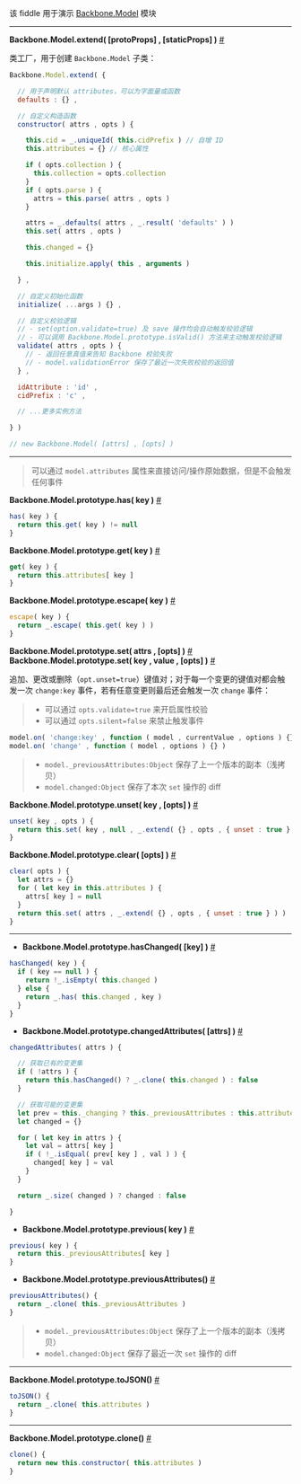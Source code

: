 该 fiddle 用于演示 [Backbone.Model](http://backbonejs.org/#Model) 模块

---

__Backbone.Model.extend( [protoProps] , [staticProps] )__ [#](http://backbonejs.org/#Model-extend)

类工厂，用于创建 `Backbone.Model` 子类：

```js
Backbone.Model.extend( {

  // 用于声明默认 attributes，可以为字面量或函数
  defaults : {} ,

  // 自定义构造函数
  constructor( attrs , opts ) {

    this.cid = _.uniqueId( this.cidPrefix ) // 自增 ID
    this.attributes = {} // 核心属性

    if ( opts.collection ) {
      this.collection = opts.collection
    }
    if ( opts.parse ) {
      attrs = this.parse( attrs , opts )
    }

    attrs = _.defaults( attrs , _.result( 'defaults' ) )
    this.set( attrs , opts )

    this.changed = {}

    this.initialize.apply( this , arguments )

  } ,

  // 自定义初始化函数
  initialize( ...args ) {} ,

  // 自定义校验逻辑
  // - set(option.validate=true) 及 save 操作均会自动触发校验逻辑
  // - 可以调用 Backbone.Model.prototype.isValid() 方法来主动触发校验逻辑
  validate( attrs , opts ) {
    // - 返回任意真值来告知 Backbone 校验失败
    // - model.validationError 保存了最近一次失败校验的返回值
  } ,

  idAttribute : 'id' ,
  cidPrefix : 'c' ,

  // ...更多实例方法

} )

// new Backbone.Model( [attrs] , [opts] )
```

---

> 可以通过 `model.attributes` 属性来直接访问/操作原始数据，但是不会触发任何事件

__Backbone.Model.prototype.has( key )__ [#](http://backbonejs.org/#Model-has)

```js
has( key ) {
  return this.get( key ) != null
}
```

__Backbone.Model.prototype.get( key )__ [#](http://backbonejs.org/#Model-get)

```js
get( key ) {
  return this.attributes[ key ]
}
```

__Backbone.Model.prototype.escape( key )__ [#](http://backbonejs.org/#Model-escape)

```js
escape( key ) {
  return _.escape( this.get( key ) )
}
```

__Backbone.Model.prototype.set( attrs , [opts] )__ [#](http://backbonejs.org/#Model-set)
__Backbone.Model.prototype.set( key , value , [opts] )__ [#](http://backbonejs.org/#Model-set)

追加、更改或删除（`opt.unset=true`）键值对；对于每一个变更的键值对都会触发一次 `change:key` 事件，若有任意变更则最后还会触发一次 `change` 事件：

> - 可以通过 `opts.validate=true` 来开启属性校验
> - 可以通过 `opts.silent=false` 来禁止触发事件

```js
model.on( 'change:key' , function ( model , currentValue , options ) {} )
model.on( 'change' , function ( model , options ) {} )
```

> - `model._previousAttributes:Object` 保存了上一个版本的副本（浅拷贝）
> - `model.changed:Object` 保存了本次 `set` 操作的 diff

__Backbone.Model.prototype.unset( key , [opts] )__ [#](http://backbonejs.org/#Model-unset)

```js
unset( key , opts ) {
  return this.set( key , null , _.extend( {} , opts , { unset : true } ) )
}
```

__Backbone.Model.prototype.clear( [opts] )__ [#](http://backbonejs.org/#Model-clear)

```js
clear( opts ) {
  let attrs = {}
  for ( let key in this.attributes ) {
    attrs[ key ] = null
  }
  return this.set( attrs , _.extend( {} , opts , { unset : true } ) )
}
```

---

- __Backbone.Model.prototype.hasChanged( [key] )__ [#](http://backbonejs.org/#Model-hasChanged)

```js
hasChanged( key ) {
  if ( key == null ) {
    return !_.isEmpty( this.changed )
  } else {
    return _.has( this.changed , key )
  }
}
```

- __Backbone.Model.prototype.changedAttributes( [attrs] )__ [#](http://backbonejs.org/#Model-changedAttributes)

```js
changedAttributes( attrs ) {

  // 获取已有的变更集
  if ( !attrs ) {
    return this.hasChanged() ? _.clone( this.changed ) : false
  }

  // 获取可能的变更集
  let prev = this._changing ? this._previousAttributes : this.attributes
  let changed = {}

  for ( let key in attrs ) {
    let val = attrs[ key ]
    if ( !_.isEqual( prev[ key ] , val ) ) {
      changed[ key ] = val
    }
  }

  return _.size( changed ) ? changed : false

}
```

- __Backbone.Model.prototype.previous( key )__ [#](http://backbonejs.org/#Model-previous)

```js
previous( key ) {
  return this._previousAttributes[ key ]
}
```

- __Backbone.Model.prototype.previousAttributes()__ [#](http://backbonejs.org/#Model-previousAttributes)

```js
previousAttributes() {
  return _.clone( this._previousAttributes )
}
```

> - `model._previousAttributes:Object` 保存了上一个版本的副本（浅拷贝）
> - `model.changed:Object` 保存了最近一次 `set` 操作的 diff

---

__Backbone.Model.prototype.toJSON()__ [#](http://backbonejs.org/#Model-toJSON)

```js
toJSON() {
  return _.clone( this.attributes )
}
```

---

__Backbone.Model.prototype.clone()__ [#](http://backbonejs.org/#Model-clone)

```js
clone() {
  return new this.constructor( this.attributes )
}
```
